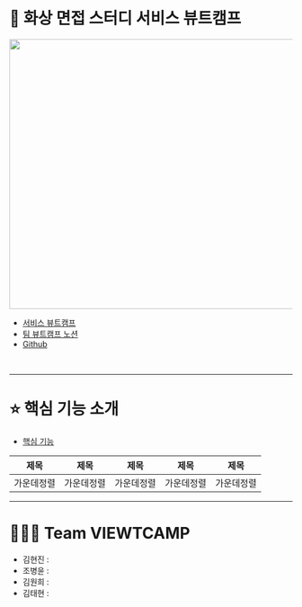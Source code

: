 # 👥 화상 면접 스터디 서비스 뷰트캠프

<img src = "https://user-images.githubusercontent.com/101050600/170824404-8f76107c-9169-49c9-90ca-3a16bc4fb407.png" width="900px" height="480px">


- [서비스 뷰트캠프](https://www.viewtcamp.com)
- [팀 뷰트캠프 노션](https://www.notion.so/viewtcamp/91f8238a76ab4d8790223c88a79e7e13)
- [Github](https://github.com/VIEWT-CAMP)
</br>

---

# ⭐️ 핵심 기능 소개

- [핵심 기능](https://github.com/VIEWT-CAMP/.github/wiki/%ED%95%B5%EC%8B%AC-%EA%B8%B0%EB%8A%A5-%EC%86%8C%EA%B0%9C
)  

|**제목**|**제목**|**제목**|**제목**|**제목**|
|:---:|:---:|:---:|:---:|:---:|
|가운데정렬|가운데정렬|가운데정렬|가운데정렬|가운데정렬|


---

# 🧑🏻‍💻 Team VIEWTCAMP  

- 김현진 : 
- 조병윤 :
- 김원희 : 
- 김태현 :




